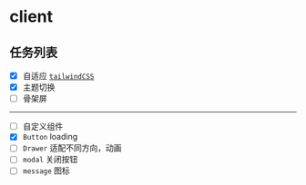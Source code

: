 # client

## 任务列表  

- [x] 自适应 [`tailwindCSS`](https://www.tailwindcss.cn/)
- [x] 主题切换
- [ ] 骨架屏  

---

- [ ] 自定义组件
- [x] `Button` loading
- [ ] `Drawer` 适配不同方向，动画
- [ ] `modal` 关闭按钮
- [ ] `message` 图标
